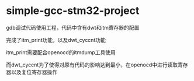 # simple-gcc-stm32-project

gdb调试代码使用工程，代码中含有dwt和itm寄存器的配置

完成了itm_print功能，以及dwt_cyccnt功能

itm_print需要配合openocd的itmdump工具使用

而dwt_cyccnt为了使得对原有代码的影响达到最小，在openocd中进行读取寄存器以及复位寄存器操作
